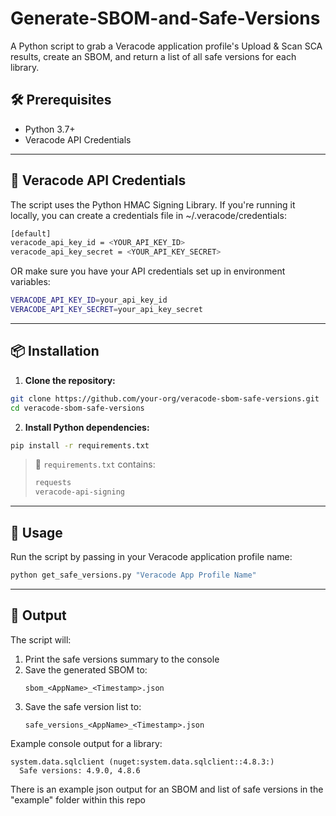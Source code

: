 # Generate-SBOM-and-Safe-Versions
A Python script to grab a Veracode application profile's Upload &amp; Scan SCA results, create an SBOM, and return a list of all safe versions for each library.

## 🛠️ Prerequisites

- Python 3.7+
- Veracode API Credentials

---

## 🔐 Veracode API Credentials

The script uses the Python HMAC Signing Library. If you're running it locally, you can create a credentials file in ~/.veracode/credentials:

```bash
[default]
veracode_api_key_id = <YOUR_API_KEY_ID>
veracode_api_key_secret = <YOUR_API_KEY_SECRET>
```

OR make sure you have your API credentials set up in environment variables:

```bash
VERACODE_API_KEY_ID=your_api_key_id
VERACODE_API_KEY_SECRET=your_api_key_secret
```

---

## 📦 Installation

1. **Clone the repository:**

```bash
git clone https://github.com/your-org/veracode-sbom-safe-versions.git
cd veracode-sbom-safe-versions
```

2. **Install Python dependencies:**

```bash
pip install -r requirements.txt
```

> 📄 `requirements.txt` contains:
> ```txt
> requests
> veracode-api-signing
> ```

---

## 🚀 Usage

Run the script by passing in your Veracode application profile name:

```bash
python get_safe_versions.py "Veracode App Profile Name"
```

---

## 📁 Output

The script will:

1. Print the safe versions summary to the console
2. Save the generated SBOM to:
   ```
   sbom_<AppName>_<Timestamp>.json
   ```
3. Save the safe version list to:
   ```
   safe_versions_<AppName>_<Timestamp>.json
   ```

Example console output for a library:
```
system.data.sqlclient (nuget:system.data.sqlclient::4.8.3:)
  Safe versions: 4.9.0, 4.8.6
```

There is an example json output for an SBOM and list of safe versions in the "example" folder within this repo
